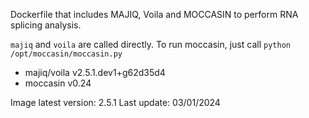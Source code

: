 Dockerfile that includes MAJIQ, Voila and MOCCASIN to perform RNA splicing analysis.

`majiq` and `voila` are called directly.
To run moccasin, just call `python /opt/moccasin/moccasin.py`

- majiq/voila v2.5.1.dev1+g62d35d4
- moccasin v0.24

Image latest version: 2.5.1
Last update: 03/01/2024
